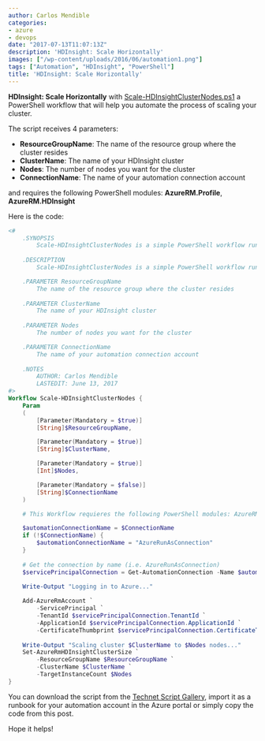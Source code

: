 ```yaml
---
author: Carlos Mendible
categories:
- azure
- devops
date: "2017-07-13T11:07:13Z"
description: 'HDInsight: Scale Horizontally'
images: ["/wp-content/uploads/2016/06/automation1.png"]
tags: ["Automation", "HDInsight", "PowerShell"]
title: 'HDInsight: Scale Horizontally'
---
```

**HDInsight: Scale Horizontally** with [Scale-HDInsightClusterNodes.ps1](https://gallery.technet.microsoft.com/Scale-your-HDInsight-f57bb4d8) a PowerShell workflow that will help you automate the process of scaling your cluster.

The script receives 4 parameters:

  * **ResourceGroupName**: The name of the resource group where the cluster resides
  * **ClusterName**: The name of your HDInsight cluster
  * **Nodes**: The number of nodes you want for the cluster
  * **ConnectionName**: The name of your automation connection account

and requires the following PowerShell modules: **AzureRM.Profile**, **AzureRM.HDInsight**

Here is the code:

``` powershell
<#
    .SYNOPSIS
        Scale-HDInsightClusterNodes is a simple PowerShell workflow runbook that will help you automate the process of scaling in or out your HDInsight clusters depending on your needs.
    
    .DESCRIPTION
        Scale-HDInsightClusterNodes is a simple PowerShell workflow runbook that will help you automate the process of scaling in or out your HDInsight clusters depending on your needs.

    .PARAMETER ResourceGroupName
        The name of the resource group where the cluster resides
    
    .PARAMETER ClusterName
        The name of your HDInsight cluster
    
    .PARAMETER Nodes
        The number of nodes you want for the cluster

    .PARAMETER ConnectionName
        The name of your automation connection account
   
    .NOTES 
        AUTHOR: Carlos Mendible 
        LASTEDIT: June 13, 2017 
#>
Workflow Scale-HDInsightClusterNodes {
    Param
    (   
        [Parameter(Mandatory = $true)]
        [String]$ResourceGroupName,

        [Parameter(Mandatory = $true)]
        [String]$ClusterName,

        [Parameter(Mandatory = $true)]
        [Int]$Nodes,

        [Parameter(Mandatory = $false)]
        [String]$ConnectionName
    )

    # This Workflow requieres the following PowerShell modules: AzureRM.Profile, AzureRM.HDInsight

    $automationConnectionName = $ConnectionName
    if (!$ConnectionName) {
        $automationConnectionName = "AzureRunAsConnection"
    }
	
    # Get the connection by name (i.e. AzureRunAsConnection)
    $servicePrincipalConnection = Get-AutomationConnection -Name $automationConnectionName         

    Write-Output "Logging in to Azure..."
    
    Add-AzureRmAccount `
        -ServicePrincipal `
        -TenantId $servicePrincipalConnection.TenantId `
        -ApplicationId $servicePrincipalConnection.ApplicationId `
        -CertificateThumbprint $servicePrincipalConnection.CertificateThumbprint
 
    Write-Output "Scaling cluster $ClusterName to $Nodes nodes..."
    Set-AzureRmHDInsightClusterSize `
        -ResourceGroupName $ResourceGroupName `
        -ClusterName $ClusterName `
        -TargetInstanceCount $Nodes
}
```

You can download the script from the <a href="https://gallery.technet.microsoft.com/Scale-your-HDInsight-f57bb4d8" target="_blank">Technet Script Gallery</a>, import it as a runbook for your automation account in the Azure portal or simply copy the code from this post.

Hope it helps!